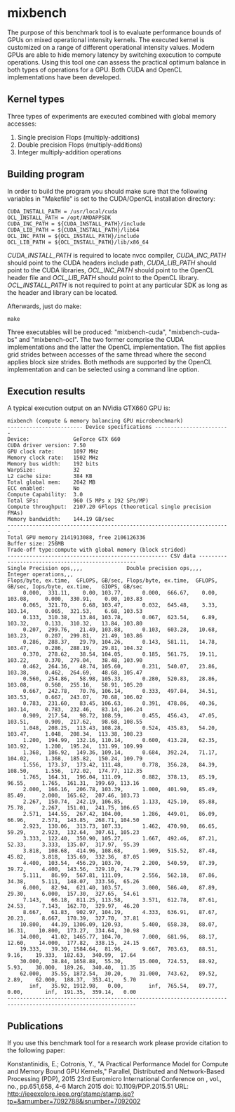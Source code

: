 # mixbench
The purpose of this benchmark tool is to evaluate performance bounds of GPUs on mixed operational intensity kernels. The executed kernel is customized on a range of different operational intensity values. Modern GPUs are able to hide memory latency by switching execution to compute operations. Using this tool one can assess the practical optimum balance in both types of operations for a GPU. Both CUDA and OpenCL implementations have been developed.

Kernel types
--------------

Three types of experiments are executed combined with global memory accesses:

1. Single precision Flops (multiply-additions)
2. Double precision Flops (multiply-additions)
3. Integer multiply-addition operations

Building program
--------------

In order to build the program you should make sure that the following variables in "Makefile" is set to the CUDA/OpenCL installation directory:

```
CUDA_INSTALL_PATH = /usr/local/cuda
OCL_INSTALL_PATH = /opt/AMDAPPSDK
CUDA_INC_PATH = ${CUDA_INSTALL_PATH}/include
CUDA_LIB_PATH = ${CUDA_INSTALL_PATH}/lib64
OCL_INC_PATH = ${OCL_INSTALL_PATH}/include
OCL_LIB_PATH = ${OCL_INSTALL_PATH}/lib/x86_64
```

*CUDA_INSTALL_PATH* is required to locate nvcc compiler, *CUDA_INC_PATH* should point to the CUDA headers include path, *CUDA_LIB_PATH* should point to the CUDA libraries, *OCL_INC_PATH* should point to the OpenCL header file and *OCL_LIB_PATH* should point to the OpenCL library. *OCL_INSTALL_PATH* is not required to point at any particular SDK as long as the header and library can be located.

Afterwards, just do make:

```
make
```

Three executables will be produced: "mixbench-cuda", "mixbench-cuda-bs" and "mixbench-ocl". The two former comprise the CUDA implementations and the latter the OpenCL implementation. The fist applies grid strides between accesses of the same thread where the second applies block size strides. Both methods are supported by the OpenCL implementation and can be selected using a command line option.

Execution results
--------------

A typical execution output on an NVidia GTX660 GPU is:
```
mixbench (compute & memory balancing GPU microbenchmark)
------------------------ Device specifications ------------------------
Device:              GeForce GTX 660
CUDA driver version: 7.50
GPU clock rate:      1097 MHz
Memory clock rate:   1502 MHz
Memory bus width:    192 bits
WarpSize:            32
L2 cache size:       384 KB
Total global mem:    2042 MB
ECC enabled:         No
Compute Capability:  3.0
Total SPs:           960 (5 MPs x 192 SPs/MP)
Compute throughput:  2107.20 GFlops (theoretical single precision FMAs)
Memory bandwidth:    144.19 GB/sec
-----------------------------------------------------------------------
Total GPU memory 2141913088, free 2106126336
Buffer size: 256MB
Trade-off type:compute with global memory (block strided)
--------------------------------------------------- CSV data --------------------------------------------------
Single Precision ops,,,,              Double precision ops,,,,              Integer operations,,, 
Flops/byte, ex.time,  GFLOPS, GB/sec, Flops/byte, ex.time,  GFLOPS, GB/sec, Iops/byte, ex.time,   GIOPS, GB/sec
     0.000,  331.11,    0.00, 103.77,      0.000,  666.67,    0.00, 103.08,     0.000,  330.91,    0.00, 103.83
     0.065,  321.70,    6.68, 103.47,      0.032,  645.48,    3.33, 103.14,     0.065,  321.53,    6.68, 103.53
     0.133,  310.38,   13.84, 103.78,      0.067,  623.54,    6.89, 103.32,     0.133,  310.32,   13.84, 103.80
     0.207,  299.76,   21.49, 103.88,      0.103,  603.28,   10.68, 103.23,     0.207,  299.81,   21.49, 103.86
     0.286,  288.37,   29.79, 104.26,      0.143,  581.11,   14.78, 103.47,     0.286,  288.19,   29.81, 104.32
     0.370,  278.62,   38.54, 104.05,      0.185,  561.75,   19.11, 103.22,     0.370,  279.04,   38.48, 103.90
     0.462,  264.36,   48.74, 105.60,      0.231,  540.07,   23.86, 103.38,     0.462,  264.69,   48.68, 105.47
     0.560,  254.86,   58.98, 105.33,      0.280,  520.83,   28.86, 103.08,     0.560,  255.16,   58.91, 105.20
     0.667,  242.78,   70.76, 106.14,      0.333,  497.84,   34.51, 103.53,     0.667,  243.07,   70.68, 106.02
     0.783,  231.60,   83.45, 106.63,      0.391,  478.86,   40.36, 103.14,     0.783,  232.46,   83.14, 106.24
     0.909,  217.54,   98.72, 108.59,      0.455,  456.43,   47.05, 103.51,     0.909,  217.62,   98.68, 108.55
     1.048,  208.25,  113.43, 108.28,      0.524,  435.83,   54.20, 103.47,     1.048,  208.34,  113.38, 108.23
     1.200,  194.99,  132.16, 110.14,      0.600,  413.28,   62.35, 103.92,     1.200,  195.24,  131.99, 109.99
     1.368,  186.92,  149.36, 109.14,      0.684,  392.24,   71.17, 104.02,     1.368,  185.82,  150.24, 109.79
     1.556,  173.37,  173.42, 111.48,      0.778,  356.28,   84.39, 108.50,     1.556,  172.02,  174.77, 112.35
     1.765,  164.31,  196.04, 111.09,      0.882,  378.13,   85.19,  96.55,     1.765,  161.31,  199.69, 113.16
     2.000,  166.16,  206.78, 103.39,      1.000,  401.90,   85.49,  85.49,     2.000,  165.62,  207.46, 103.73
     2.267,  150.74,  242.19, 106.85,      1.133,  425.10,   85.88,  75.78,     2.267,  151.01,  241.75, 106.65
     2.571,  144.55,  267.42, 104.00,      1.286,  449.01,   86.09,  66.96,     2.571,  143.85,  268.71, 104.50
     2.923,  130.06,  313.73, 107.33,      1.462,  470.90,   86.65,  59.29,     2.923,  132.64,  307.61, 105.23
     3.333,  122.40,  350.90, 105.27,      1.667,  492.46,   87.21,  52.33,     3.333,  135.07,  317.97,  95.39
     3.818,  108.68,  414.96, 108.68,      1.909,  515.52,   87.48,  45.82,     3.818,  135.69,  332.36,  87.05
     4.400,  103.54,  456.29, 103.70,      2.200,  540.59,   87.39,  39.72,     4.400,  143.56,  329.10,  74.79
     5.111,   86.99,  567.81, 111.09,      2.556,  562.18,   87.86,  34.38,     5.111,  148.07,  333.56,  65.26
     6.000,   82.94,  621.40, 103.57,      3.000,  586.40,   87.89,  29.30,     6.000,  157.30,  327.65,  54.61
     7.143,   66.18,  811.25, 113.58,      3.571,  612.78,   87.61,  24.53,     7.143,  162.70,  329.97,  46.20
     8.667,   61.83,  902.97, 104.19,      4.333,  636.91,   87.67,  20.23,     8.667,  170.39,  327.70,  37.81
    10.800,   44.39, 1306.09, 120.93,      5.400,  658.38,   88.07,  16.31,    10.800,  173.27,  334.64,  30.98
    14.000,   41.02, 1465.77, 104.70,      7.000,  681.96,   88.17,  12.60,    14.000,  177.82,  338.15,  24.15
    19.333,   39.30, 1584.64,  81.96,      9.667,  703.63,   88.51,   9.16,    19.333,  182.63,  340.99,  17.64
    30.000,   38.84, 1658.88,  55.30,     15.000,  724.53,   88.92,   5.93,    30.000,  189.26,  340.40,  11.35
    62.000,   35.55, 1872.54,  30.20,     31.000,  743.62,   89.52,   2.89,    62.000,  188.37,  353.41,   5.70
       inf,   35.92, 1912.98,   0.00,        inf,  765.54,   89.77,   0.00,       inf,  191.35,  359.14,   0.00
---------------------------------------------------------------------------------------------------------------
```

Publications
--------------

If you use this benchmark tool for a research work please provide citation to the following paper:

Konstantinidis, E.; Cotronis, Y., "A Practical Performance Model for Compute and Memory Bound GPU Kernels," Parallel, Distributed and Network-Based Processing (PDP), 2015 23rd Euromicro International Conference on , vol., no., pp.651,658, 4-6 March 2015
doi: 10.1109/PDP.2015.51
URL: http://ieeexplore.ieee.org/stamp/stamp.jsp?tp=&arnumber=7092788&isnumber=7092002
